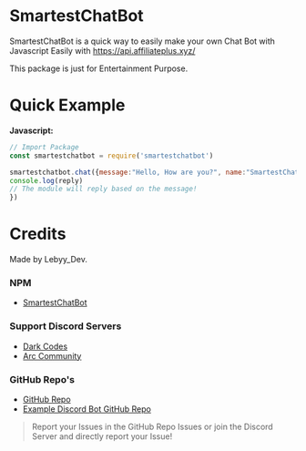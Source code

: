# SmartestChatBot

SmartestChatBot is a quick way to easily make your own Chat Bot with Javascript Easily with https://api.affiliateplus.xyz/

This package is just for Entertainment Purpose.


# Quick Example
 
**Javascript:**
```js
// Import Package
const smartestchatbot = require('smartestchatbot')

smartestchatbot.chat({message:"Hello, How are you?", name:"SmartestChatbot", owner:"CoolOwnerName", user: "CoolUniqueUserId" }).then(reply => {
console.log(reply)
// The module will reply based on the message!
})
```

# Credits
 
Made by Lebyy_Dev.

### NPM
- [SmartestChatBot](https://www.npmjs.com/package/smartestchatbot)
### Support Discord Servers
- [Dark Codes](https://discord.com/invite/devs)
- [Arc Community](https://discord.com/invite/discvent)
### GitHub Repo's
- [GitHub Repo](https://github.com/Lebyy/SmartestChatBot)
- [Example Discord Bot GitHub Repo](https://github.com/Lebyy/SmartestChatBot-Example)

> Report your Issues in the GitHub Repo Issues or join the Discord Server and directly report your Issue!
